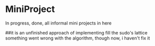 # MiniProject
In progress, done, all informal mini projects in here

##it is an unfinished approach of implementing fill the sudo's lattice 
something went wrong with the algorithm, though now, i haven't fix it 
